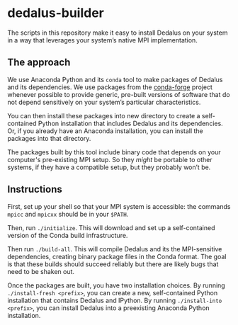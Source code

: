 # dedalus-builder

The scripts in this repository make it easy to install Dedalus on your system
in a way that leverages your system’s native MPI implementation.

## The approach

We use Anaconda Python and its `conda` tool to make packages of Dedalus and
its dependencies. We use packages from the
[conda-forge](https://conda-forge.org/) project whenever possible to provide
generic, pre-built versions of software that do not depend sensitively on your
system’s particular characteristics.

You can then install these packages into new directory to create a
self-contained Python installation that includes Dedalus and its dependencies.
Or, if you already have an Anaconda installation, you can install the packages
into that directory.

The packages built by this tool include binary code that depends on your
computer's pre-existing MPI setup. So they *might* be portable to other
systems, if they have a compatible setup, but they probably won’t be.

## Instructions

First, set up your shell so that your MPI system is accessible: the commands
`mpicc` and `mpicxx` should be in your `$PATH`.

Then, run `./initialize`. This will download and set up a self-contained
version of the Conda build infrastructure.

Then run `./build-all`. This will compile Dedalus and its the MPI-sensitive
dependencies, creating binary package files in the Conda format. The goal is
that these builds should succeed reliably but there are likely bugs that
need to be shaken out.

Once the packages are built, you have two installation choices. By running
`./install-fresh <prefix>`, you can create a new, self-contained Python
installation that contains Dedalus and IPython. By running `./install-into
<prefix>`, you can install Dedalus into a preexisting Anaconda Python
installation.
